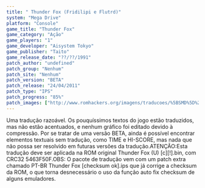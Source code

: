 ```yaml
---
title: " Thunder Fox (Fridilipi e Flutrd)"
system: "Mega Drive"
platform: "Console"
game_title: "Thunder Fox"
game_category: "Ação"
game_players: "1"
game_developer: "Aisystem Tokyo"
game_publisher: "Taito"
game_release_date: "??/??/1991"
patch_author: "undefined"
patch_group: "Nenhum"
patch_site: "Nenhum"
patch_version: "BETA"
patch_release: "24/04/2011"
patch_type: "IPS"
patch_progress: "85%"
patch_images: ["http://www.romhackers.org/imagens/traducoes/%5BSMD%5D%20Thunder%20Fox%20-%20Fridilipi%20e%20Flutrd%20-%201.png","http://www.romhackers.org/imagens/traducoes/%5BSMD%5D%20Thunder%20Fox%20-%20Fridilipi%20e%20Flutrd%20-%202.png","http://www.romhackers.org/imagens/traducoes/%5BSMD%5D%20Thunder%20Fox%20-%20Fridilipi%20e%20Flutrd%20-%203.png"]
---
```

Uma tradução razoável. Os pouquíssimos textos do jogo estão traduzidos, mas não estão acentuados, e nenhum gráfico foi editado devido à compressão. Por se tratar de uma versão BETA, ainda é possível encontrar elementos textuais sem tradução, como TIME e HI-SCORE, mas nada que não possa ser resolvido em futuras versões da tradução.ATENÇÃO:Esta tradução deve ser aplicada na ROM original Thunder Fox (U) [c][!].bin, com CRC32 5463F50F.OBS: O pacote de tradução vem com um patch extra chamado PT-BR Thunder Fox [checksum ok].ips que já corrige a checksum da ROM, o que torna desnecessário o uso da função auto fix checksum de alguns emuladores.